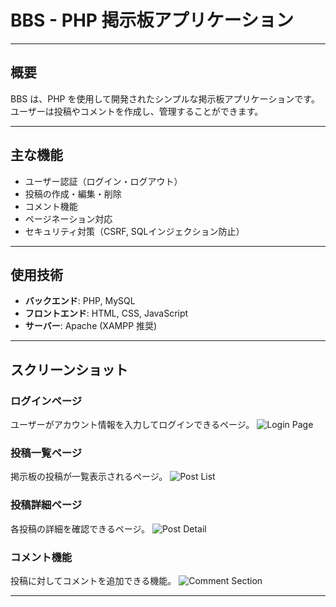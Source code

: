 # BBS - PHP 掲示板アプリケーション

---

## 概要

BBS は、PHP を使用して開発されたシンプルな掲示板アプリケーションです。ユーザーは投稿やコメントを作成し、管理することができます。

---

## 主な機能

- ユーザー認証（ログイン・ログアウト）
- 投稿の作成・編集・削除
- コメント機能
- ページネーション対応
- セキュリティ対策（CSRF, SQLインジェクション防止）

---

## 使用技術

- **バックエンド**: PHP, MySQL
- **フロントエンド**: HTML, CSS, JavaScript
- **サーバー**: Apache (XAMPP 推奨)

---

## スクリーンショット

### ログインページ
ユーザーがアカウント情報を入力してログインできるページ。
![Login Page](doc/images/login_page.png)

### 投稿一覧ページ
掲示板の投稿が一覧表示されるページ。
![Post List](doc/images/post_list.png)

### 投稿詳細ページ
各投稿の詳細を確認できるページ。
![Post Detail](doc/images/post_detail.png)

### コメント機能
投稿に対してコメントを追加できる機能。
![Comment Section](doc/images/comment_section.png)

---

